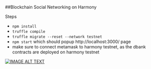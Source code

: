 ##Blockchain Social Networking on Harmony


Steps
* `npm install`
* `truffle compile`
* `truffle migrate --reset --network testnet`
* `npm start` which should popup http://localhost:3000/ page
* make sure to connect metamask to harmony testnet, as the dbank contracts are deployed on harmony testnet 

[![IMAGE ALT TEXT](https://i9.ytimg.com/vi/BmO9BHGjzPs/mq1.jpg?sqp=CNyn4IgG&rs=AOn4CLAGcyMloEm8xCqYEX7tq1XAEnPGpw)](https://youtu.be/BmO9BHGjzPs "Blockchain Social Media on Harmony")

